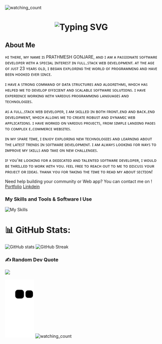 <!-- Banner -->
<!-- <img align="center" src="https://raw.githubusercontent.com/mahi-19/mahi-19/main/back.png"/></a> -->
<img src="https://minimalistic-wallpaper.demolab.com/?random=3" alt="watching_count" />
<!-- typing effect -->
<h1 align="center"><img src="https://readme-typing-svg.demolab.com?font=Jetbrains+Mono&size=35&duration=3000&pause=1000&color=A4E3F8&center=true&vCenter=true&width=1000&height=40&lines=Hi%2C+I'm+Prathmesh+Gonjare;A+Backend+Developer;I+love+to+creating+and+coding+cool+stuff;Welcome+to+Github+Profile!" alt="Typing SVG" /></h1>

<!-- About  -->
## About Me
ʜɪ ᴛʜᴇʀᴇ, ᴍʏ ɴᴀᴍᴇ ɪꜱ PRATHMESH GONJARE, ᴀɴᴅ ɪ ᴀᴍ ᴀ ᴘᴀꜱꜱɪᴏɴᴀᴛᴇ ꜱᴏꜰᴛᴡᴀʀᴇ ᴅᴇᴠᴇʟᴏᴘᴇʀ ᴡɪᴛʜ ᴀ ꜱᴘᴇᴄɪᴀʟ ɪɴᴛᴇʀᴇꜱᴛ ɪɴ ꜰᴜʟʟ₋ꜱᴛᴀᴄᴋ ᴡᴇʙ ᴅᴇᴠᴇʟᴏᴘᴍᴇɴᴛ. ᴀᴛ ᴛʜᴇ ᴀɢᴇ ᴏꜰ ᴊᴜꜱᴛ 23 ʏᴇᴀʀꜱ ᴏʟᴅ, ɪ ʙᴇɢᴀɴ ᴇxᴘʟᴏʀɪɴɢ ᴛʜᴇ ᴡᴏʀʟᴅ ᴏꜰ ᴘʀᴏɢʀᴀᴍᴍɪɴɢ ᴀɴᴅ ʜᴀᴠᴇ ʙᴇᴇɴ ʜᴏᴏᴋᴇᴅ ᴇᴠᴇʀ ꜱɪɴᴄᴇ.

ɪ ʜᴀᴠᴇ ᴀ ꜱᴛʀᴏɴɢ ᴄᴏᴍᴍᴀɴᴅ ᴏꜰ ᴅᴀᴛᴀ ꜱᴛʀᴜᴄᴛᴜʀᴇꜱ ᴀɴᴅ ᴀʟɢᴏʀɪᴛʜᴍꜱ, ᴡʜɪᴄʜ ʜᴀꜱ ʜᴇʟᴘᴇᴅ ᴍᴇ ᴛᴏ ᴅᴇᴠᴇʟᴏᴘ ᴇꜰꜰɪᴄɪᴇɴᴛ ᴀɴᴅ ꜱᴄᴀʟᴀʙʟᴇ ꜱᴏꜰᴛᴡᴀʀᴇ ꜱᴏʟᴜᴛɪᴏɴꜱ. ɪ ʜᴀᴠᴇ ᴇxᴘᴇʀɪᴇɴᴄᴇ ᴡᴏʀᴋɪɴɢ ᴡɪᴛʜ ᴠᴀʀɪᴏᴜꜱ ᴘʀᴏɢʀᴀᴍᴍɪɴɢ ʟᴀɴɢᴜᴀɢᴇꜱ ᴀɴᴅ ᴛᴇᴄʜɴᴏʟᴏɢɪᴇꜱ.

ᴀꜱ ᴀ ꜰᴜʟʟ₋ꜱᴛᴀᴄᴋ ᴡᴇʙ ᴅᴇᴠᴇʟᴏᴘᴇʀ, ɪ ᴀᴍ ꜱᴋɪʟʟᴇᴅ ɪɴ ʙᴏᴛʜ ꜰʀᴏɴᴛ₋ᴇɴᴅ ᴀɴᴅ ʙᴀᴄᴋ₋ᴇɴᴅ ᴅᴇᴠᴇʟᴏᴘᴍᴇɴᴛ, ᴡʜɪᴄʜ ᴀʟʟᴏᴡꜱ ᴍᴇ ᴛᴏ ᴄʀᴇᴀᴛᴇ ʀᴏʙᴜꜱᴛ ᴀɴᴅ ᴅʏɴᴀᴍɪᴄ ᴡᴇʙ ᴀᴘᴘʟɪᴄᴀᴛɪᴏɴꜱ. ɪ ʜᴀᴠᴇ ᴡᴏʀᴋᴇᴅ ᴏɴ ᴠᴀʀɪᴏᴜꜱ ᴘʀᴏᴊᴇᴄᴛꜱ, ꜰʀᴏᴍ ꜱɪᴍᴘʟᴇ ʟᴀɴᴅɪɴɢ ᴘᴀɢᴇꜱ ᴛᴏ ᴄᴏᴍᴘʟᴇx ᴇ₋ᴄᴏᴍᴍᴇʀᴄᴇ ᴡᴇʙꜱɪᴛᴇꜱ.

ɪɴ ᴍʏ ꜱᴘᴀʀᴇ ᴛɪᴍᴇ, ɪ ᴇɴᴊᴏʏ ᴇxᴘʟᴏʀɪɴɢ ɴᴇᴡ ᴛᴇᴄʜɴᴏʟᴏɢɪᴇꜱ ᴀɴᴅ ʟᴇᴀʀɴɪɴɢ ᴀʙᴏᴜᴛ ᴛʜᴇ ʟᴀᴛᴇꜱᴛ ᴛʀᴇɴᴅꜱ ɪɴ ꜱᴏꜰᴛᴡᴀʀᴇ ᴅᴇᴠᴇʟᴏᴘᴍᴇɴᴛ. ɪ ᴀᴍ ᴀʟᴡᴀʏꜱ ʟᴏᴏᴋɪɴɢ ꜰᴏʀ ᴡᴀʏꜱ ᴛᴏ ɪᴍᴘʀᴏᴠᴇ ᴍʏ ꜱᴋɪʟʟꜱ ᴀɴᴅ ᴛᴀᴋᴇ ᴏɴ ɴᴇᴡ ᴄʜᴀʟʟᴇɴɢᴇꜱ.

ɪꜰ ʏᴏᴜ'ʀᴇ ʟᴏᴏᴋɪɴɢ ꜰᴏʀ ᴀ ᴅᴇᴅɪᴄᴀᴛᴇᴅ ᴀɴᴅ ᴛᴀʟᴇɴᴛᴇᴅ ꜱᴏꜰᴛᴡᴀʀᴇ ᴅᴇᴠᴇʟᴏᴘᴇʀ, ɪ ᴡᴏᴜʟᴅ ʙᴇ ᴛʜʀɪʟʟᴇᴅ ᴛᴏ ᴡᴏʀᴋ ᴡɪᴛʜ ʏᴏᴜ. ꜰᴇᴇʟ ꜰʀᴇᴇ ᴛᴏ ʀᴇᴀᴄʜ ᴏᴜᴛ ᴛᴏ ᴍᴇ ᴛᴏ ᴅɪꜱᴄᴜꜱꜱ ʏᴏᴜʀ ᴘʀᴏᴊᴇᴄᴛ ᴏʀ ɪᴅᴇᴀꜱ. ᴛʜᴀɴᴋ ʏᴏᴜ ꜰᴏʀ ᴛᴀᴋɪɴɢ ᴛʜᴇ ᴛɪᴍᴇ ᴛᴏ ʀᴇᴀᴅ ᴍʏ ᴀʙᴏᴜᴛ ꜱᴇᴄᴛɪᴏɴ!
<!--  Contact Section-->
Need help building your community or Web app? You can contact me on ! <a href="https://vivekdev.vercel.app/">Portfolio</a> <a href="https://www.linkedin.com/in/vivekupadhyay-/">Linkdein</a>
### My Skills and Tools & Software I Use
![My Skills](https://skillicons.dev/icons?i=js,ts,html,css,nodejs,go,tailwind,vscode,mongodb,postgres,next,cloudflare,discord,github,git)
# 📊 GitHub Stats:
![GitHub stats](https://github-readme-stats.vercel.app/api?username=creator79&count_private=true&show_icons=true&title_color=57cdf1&text_color=ffffff&icon_color=57cdf1&border_color=0d1117&bg_color=0d1117)
![GitHub Streak](https://streak-stats.demolab.com/?user=creator79&background=0d1117&border=0d1117&stroke=57cdf1&ring=57cdf1&fire=57cdf1&currStreakNum=57cdf1&sideNums=57cdf1&currStreakLabel=57cdf1&sideLabels=57cdf1&dates=ffffff)

### ✍️ Random Dev Quote
![](https://quotes-github-readme.vercel.app/api?type=horizontal&theme=dark)


![Snake animation](https://github.com/creator79/creator79/blob/output/github-user-contribution.svg)
<img src="https://komarev.com/ghpvc/?username=creator79&color=brightgreen" alt="watching_count" />
